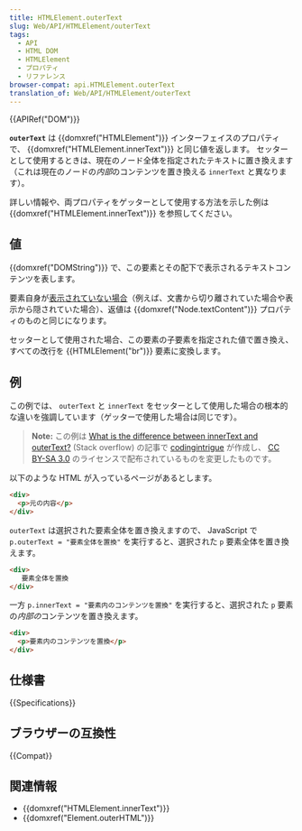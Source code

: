 ```yaml
---
title: HTMLElement.outerText
slug: Web/API/HTMLElement/outerText
tags:
  - API
  - HTML DOM
  - HTMLElement
  - プロパティ
  - リファレンス
browser-compat: api.HTMLElement.outerText
translation_of: Web/API/HTMLElement/outerText
---
```

{{APIRef("DOM")}}

**`outerText`** は {{domxref("HTMLElement")}} インターフェイスのプロパティで、 {{domxref("HTMLElement.innerText")}} と同じ値を返します。
セッターとして使用するときは、現在のノード全体を指定されたテキストに置き換えます（これは現在のノードの*内部*のコンテンツを置き換える `innerText` と異なります）。

詳しい情報や、両プロパティをゲッターとして使用する方法を示した例は {{domxref("HTMLElement.innerText")}} を参照してください。

## 値

{{domxref("DOMString")}} で、この要素とその配下で表示されるテキストコンテンツを表します。

要素自身が[表示されていない場合](https://html.spec.whatwg.org/multipage/rendering.html#being-rendered)（例えば、文書から切り離されていた場合や表示から隠されていた場合）、返値は {{domxref("Node.textContent")}} プロパティのものと同じになります。

セッターとして使用された場合、この要素の子要素を指定された値で置き換え、すべての改行を {{HTMLElement("br")}} 要素に変換します。

## 例

この例では、 `outerText` と `innerText` をセッターとして使用した場合の根本的な違いを強調しています（ゲッターで使用した場合は同じです）。

> **Note:** この例は [What is the difference between innerText and outerText?](https://stackoverflow.com/questions/18481382/what-is-the-difference-between-innertext-and-outertext/18481435#18481435) (Stack overflow) の記事で [codingintrigue](https://stackoverflow.com/users/571194/codingintrigue) が作成し、 [CC BY-SA 3.0](https://creativecommons.org/licenses/by-sa/3.0/) のライセンスで配布されているものを変更したものです。

以下のような HTML が入っているページがあるとします。

```html
<div>
  <p>元の内容</p>
</div>
```

`outerText` は選択された要素全体を置き換えますので、 JavaScript で `p.outerText = "要素全体を置換"` を実行すると、選択された `p` 要素全体を置き換えます。

```html
<div>
   要素全体を置換
</div>
```

一方 `p.innerText = "要素内のコンテンツを置換"` を実行すると、選択された `p` 要素の*内部の*コンテンツを置き換えます。

```html
<div>
  <p>要素内のコンテンツを置換</p>
</div>
```

## 仕様書

{{Specifications}}

## ブラウザーの互換性

{{Compat}}

## 関連情報

- {{domxref("HTMLElement.innerText")}}
- {{domxref("Element.outerHTML")}}
